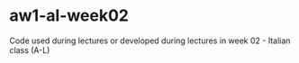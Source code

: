 # aw1-al-week02

Code used during lectures or developed during lectures in week 02 - Italian class (A-L)
